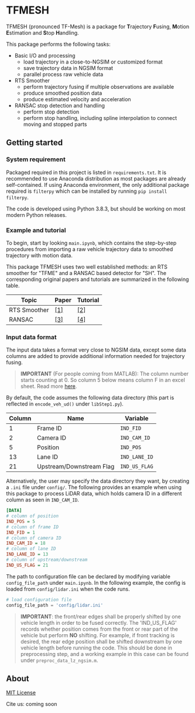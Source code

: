 # TFMESH

TFMESH (pronounced TF-Mesh) is a package for **T**rajectory **F**using, **M**otion **E**stimation and **S**top **H**andling.

This package performs the following tasks:

- Basic I/O and processing
  - load trajectory in a close-to-NGSIM or customized format
  - save trajectory data in NGSIM format
  - parallel process raw vehicle data
- RTS Smoother
  - perform trajectory fusing if multiple observations are available
  - produce smoothed position data
  - produce estimated velocity and acceleration
- RANSAC stop detection and handling
  - perform stop detection 
  - perform stop handling, including spline interpolation to connect moving and stopped parts


## Getting started

### System requirement

Packaged required in this project is listed in `requirements.txt`. 
It is recommended to use Anaconda distribution as most packages are already self-contained.
If using Anaconda environment, the only additional package required is `filterpy` which can be installed by running `pip install filterpy`.

The code is developed using Python 3.8.3, but should be working on most modern Python releases.

### Example and tutorial

To begin, start by looking `main.ipynb`, which contains the step-by-step procedures from importing a raw vehicle trajectory data to smoothed trajectory with motion data.

This package TFMESH uses two well established methods: an RTS smoother for "TFME" and a RANSAC based detector for "SH".
The corresponding original papers and tutorials are summarized in the following table.

| Topic        | Paper                     | Tutorial         |
|--------------|---------------------------|------------------|
| RTS Smoother | [[1]](https://doi.org/10.2514/3.3166) | [[2]](https://github.com/rlabbe/Kalman-and-Bayesian-Filters-in-Python/)          |
| RANSAC       | [[3]](https://doi.org/10.1145/358669.358692)                   | [[4]](https://www.cse.psu.edu/~rtc12/CSE486/lecture15.pdf) |

### Input data format

The input data takes a format very close to NGSIM data, except some data columns are added to provide additional information needed for trajectory fusing. 

>**IMPORTANT** (For people coming from MATLAB): The column number starts counting at 0. So column 5 below means column F in an excel sheet. Read more [here](https://en.wikipedia.org/wiki/Zero-based_numbering#Usage_in_programming_languages).

By default, the code assumes the following data directory (this part is reflected in `encode_veh_ud()` under `libStep1.py`).

| Column | Name                     | Variable      |
|--------|--------------------------|---------------|
| 1      | Frame ID                 | `IND_FID`     |
| 2      | Camera ID                | `IND_CAM_ID`  |
| 5      | Position                 | `IND_POS`     |
| 13     | Lane ID                  | `IND_LANE_ID` |
| 21     | Upstream/Downstream Flag | `IND_US_FLAG` |

Alternatively, the user may specify the data directory they want, by creating a `.ini` file under `config/`.
The following provides an example when using this package to process LiDAR data, which holds camera ID in a different column as seen in `IND_CAM_ID`.

``` ini
[DATA]
# column of position
IND_POS = 5         
# column of frame ID
IND_FID = 1         
# column of camera ID
IND_CAM_ID = 18      
# column of lane ID
IND_LANE_ID = 13    
# column of upstream/downstream
IND_US_FLAG = 21    
```

The path to configuration file can be declared by modifying variable `config_file_path` under `main.ipynb`.
In the following example, the config is loaded from `config/lidar.ini` when the code runs.

``` python
# load configuration file
config_file_path = 'config/lidar.ini'
```

> **IMPORTANT**: the front/rear edges shall be properly shifted by one vehicle length in order to be fused correctly. 
> The 'IND_US_FLAG' records whether position comes from the front or rear part of the vehicle but perform **NO** shifting.
> For example, if front tracking is desired, the rear edge position shall be shifted downstream by one vehicle length before running the code. 
> This should be done in preprocessing step, and a working example in this case can be found under `preproc_data_lz_ngsim.m`.


## About

[MIT License](LICENSE)

Cite us: coming soon


<!-- ## (For internal reference only) Function hierarchy

As used in `main.ipynb`

- libFileio.py
  - get_veh
  - load_data 
  - save_data_step1
  - save_data_step2
  - save_data
- libStep1.py
  - combine_cam_motion_est_ud
    - encode_veh_ud
    - est_init_v
    - init_ca
    - measurement_noise_model
- libStep2.py
  - ns_and_s_handle
    - index_true_region
    - index_stop_region
      - index_true_region
    - spline_near_stop -->

